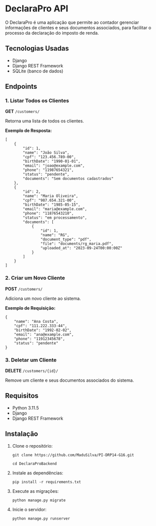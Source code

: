# DeclaraPro API

O DeclaraPro é uma aplicação que permite ao contador gerenciar informações de clientes e seus documentos associados, para facilitar o processo da declaração do imposto de renda.

## Tecnologias Usadas

- Django
- Django REST Framework
- SQLite (banco de dados)

## Endpoints

### 1. Listar Todos os Clientes

**GET** `/customers/`

Retorna uma lista de todos os clientes.

**Exemplo de Resposta:**

```
[
    {
        "id": 1,
        "name": "João Silva",
        "cpf": "123.456.789-00",
        "birthDate": "1990-01-01",
        "email": "joao@example.com",
        "phone": "11987654321",
        "status": "pendente",
        "documents": "Sem documentos cadastrados"
    },
    {
        "id": 2,
        "name": "Maria Oliveira",
        "cpf": "987.654.321-00",
        "birthDate": "1985-05-15",
        "email": "maria@example.com",
        "phone": "11876543210",
        "status": "em processamento",
        "documents": [
            {
                "id": 1,
                "name": "RG",
                "document_type": "pdf",
                "file": "documents/rg_maria.pdf",
                "uploaded_at": "2023-09-24T00:00:00Z"
            }
        ]
    }
]
```

### 2. Criar um Novo Cliente

**POST** `/customers/`

Adiciona um novo cliente ao sistema.

**Exemplo de Requisição:**

```
{
    "name": "Ana Costa",
    "cpf": "111.222.333-44",
    "birthDate": "1992-02-02",
    "email": "ana@example.com",
    "phone": "11912345678",
    "status": "pendente"
}
```

### 3. Deletar um Cliente

**DELETE** `/customers/{id}/`

Remove um cliente e seus documentos associados do sistema.


## Requisitos

- Python 3.11.5
- Django
- Django REST Framework

## Instalação

1. Clone o repositório:

   ```
   git clone https://github.com/MaduSilva/PI-DRP14-G16.git

   cd DeclaraProBackend
   ```

2. Instale as dependências:

    ```
    pip install -r requirements.txt
    ```

3. Execute as migrações:

    ```
    python manage.py migrate
    ```

4. Inicie o servidor:

    ```
    python manage.py runserver
    ```

